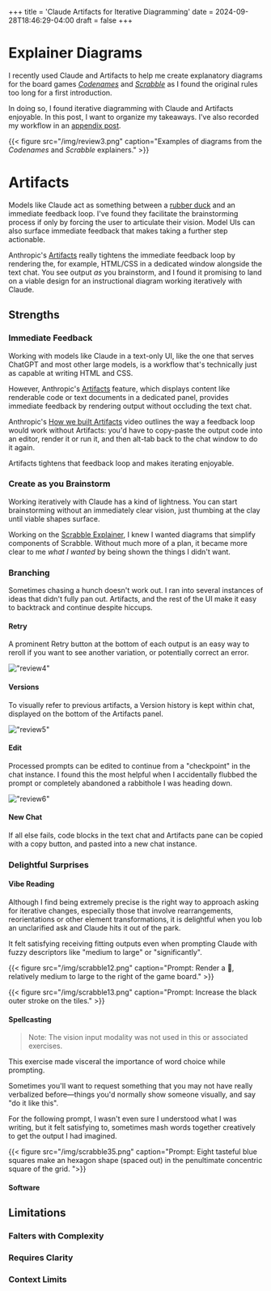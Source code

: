 +++
title = 'Claude Artifacts for Iterative Diagramming'
date = 2024-09-28T18:46:29-04:00
draft = false
+++

# Explainer Diagrams

I recently used Claude and Artifacts to help me create explanatory diagrams for the board games [*Codenames*](https://gillandsiphon.github.io/posts/codenames-primer/) and [*Scrabble*](https://gillandsiphon.github.io/posts/scrabble-primer/) as I found the original rules too long for a first introduction.

In doing so, I found iterative diagramming with Claude and Artifacts enjoyable. In this post, I want to organize my takeaways. I've also recorded my workflow in an [appendix post](https://gillandsiphon.github.io/posts/scrabble-case-study/).

{{< figure src="/img/review3.png" caption="Examples of diagrams from the *Codenames* and *Scrabble* explainers." >}}


# Artifacts
 
Models like Claude act as something between a [rubber duck](https://en.wikipedia.org/wiki/Rubber_duck_debugging) and an immediate feedback loop. I've found they facilitate the brainstorming process if only by forcing the user to articulate their vision. Model UIs can also surface immediate feedback that makes taking a further step actionable.

Anthropic's [Artifacts](https://www.anthropic.com/news/artifacts) really tightens the immediate feedback loop by rendering the, for example, HTML/CSS in a dedicated window alongside the text chat. You see output *as* you brainstorm, and I found it promising to land on a viable design for an instructional diagram working iteratively with Claude.  


## Strengths


### Immediate Feedback

Working with models like Claude in a text-only UI, like the one that serves ChatGPT and most other large models, is a workflow that's technically just as capable at writing HTML and CSS.

However, Anthropic's [Artifacts](https://support.anthropic.com/en/articles/9487310-what-are-artifacts-and-how-do-i-use-them) feature, which displays content like renderable code or text documents in a dedicated panel, provides immediate feedback by rendering output without occluding the text chat.

Anthropic's [How we built Artifacts](https://www.youtube.com/watch?v=vUdNaAAc4FY) video outlines the way a feedback loop would work without Artifacts: you'd have to copy-paste the output code into an editor, render it or run it, and then alt-tab back to the chat window to do it again. 

Artifacts tightens that feedback loop and makes iterating enjoyable.

### Create as you Brainstorm

Working iteratively with Claude has a kind of lightness. You can start brainstorming without an immediately clear vision, just thumbing at the clay until viable shapes surface. 

Working on the [Scrabble Explainer](https://gillandsiphon.github.io/posts/scrabble-case-study/#brainstorming), I knew I wanted diagrams that simplify components of Scrabble. Without much more of a plan, it became more clear to me *what I wanted* by being shown the things I didn't want.

### Branching

Sometimes chasing a hunch doesn't work out. I ran into several instances of ideas that didn't fully pan out. Artifacts, and the rest of the UI make it easy to backtrack and continue despite hiccups. 

#### Retry
A prominent Retry button at the bottom of each output is an easy way to reroll if you want to see another variation, or potentially correct an error.

!["review4"](/img/review4.png)

#### Versions
To visually refer to previous artifacts, a Version history is kept within chat, displayed on the bottom of the Artifacts panel. 

!["review5"](/img/review5.png)

#### Edit
Processed prompts can be edited to continue from a "checkpoint" in the chat instance. I found this the most helpful when I accidentally flubbed the prompt or completely abandoned a rabbithole I was heading down.

!["review6"](/img/review6.png)

#### New Chat
If all else fails, code blocks in the text chat and Artifacts pane can be copied with a copy button, and pasted into a new chat instance.


### Delightful Surprises

#### Vibe Reading

Although I find being extremely precise is the right way to approach asking for iterative changes, especially those that involve rearrangements, reorientations or other element transformations, it is delightful when you lob an unclarified
ask and Claude hits it out of the park.

It felt satisfying receiving fitting outputs even when prompting Claude with fuzzy descriptors like "medium to large" or "significantly".

{{< figure src="/img/scrabble12.png" caption="Prompt: Render a 👛, relatively medium to large to the right of the game board." >}}

{{< figure src="/img/scrabble13.png" caption="Prompt: Increase the black outer stroke on the tiles." >}}

#### Spellcasting
>Note: The vision input modality was not used in this or associated exercises. 

This exercise made visceral the importance of word choice while prompting.  

Sometimes you'll want to request something that you may not have really verbalized before—things you'd normally show someone visually, and say "do it like this".  

For the following prompt, I wasn't even sure I understood what I was writing, but it felt satisfying to, sometimes mash words together creatively  to get the output I had imagined.

{{< figure src="/img/scrabble35.png" caption="Prompt: Eight tasteful blue squares make an hexagon shape (spaced out) in the penultimate concentric square of the grid.
">}}

#### Software




## Limitations

### Falters with Complexity

### Requires Clarity

### Context Limits


